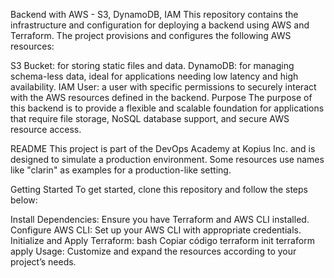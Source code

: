 Backend with AWS - S3, DynamoDB, IAM
This repository contains the infrastructure and configuration for deploying a backend using AWS and Terraform. The project provisions and configures the following AWS resources:

S3 Bucket: for storing static files and data.
DynamoDB: for managing schema-less data, ideal for applications needing low latency and high availability.
IAM User: a user with specific permissions to securely interact with the AWS resources defined in the backend.
Purpose
The purpose of this backend is to provide a flexible and scalable foundation for applications that require file storage, NoSQL database support, and secure AWS resource access.

README
This project is part of the DevOps Academy at Kopius Inc. and is designed to simulate a production environment. Some resources use names like "clarin" as examples for a production-like setting.

Getting Started
To get started, clone this repository and follow the steps below:

Install Dependencies: Ensure you have Terraform and AWS CLI installed.
Configure AWS CLI: Set up your AWS CLI with appropriate credentials.
Initialize and Apply Terraform:
bash
Copiar código
terraform init
terraform apply
Usage: Customize and expand the resources according to your project’s needs.
